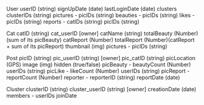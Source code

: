 
User
    userID (string)
    signUpDate (date)
    lastLoginDate (date)
    clusters
        clusterIDs (string)
    pictures - 
        picIDs (string)
    beauties -
        picIDs (string)
    likes -
        picIDs (string)
    reports - 
        catIDs (string)
        picIDs (string)

Cat
    catID (string)
    cat_userID [owner]
    catName (string)
    totalBeauty (Number)(sum of its picBeauty)
    catReport (Number)
    totalReport (Number)(catReport + sum of its picReport)
    thumbnail (img)
    pictures -
        picIDs (string)

Post
    picID (string)
    pic_userID (string) [owner]
    pic_catID (string)
    picLocation (GPS)
    image (img)
    hidden (true/false)
    picBeauty -
        beautyCount (Number)
        userIDs (string)
    picLike -
        likeCount (Number)
        userIDs (string)
    picReport -
        reportCount (Number)
        reporter - 
            reporterID (string)
            reportDate (date)

Cluster
    clusterID (string)
    cluster_userID (string) [owner]
    creationDate (date)
    members -
        userIDs
        joinDate